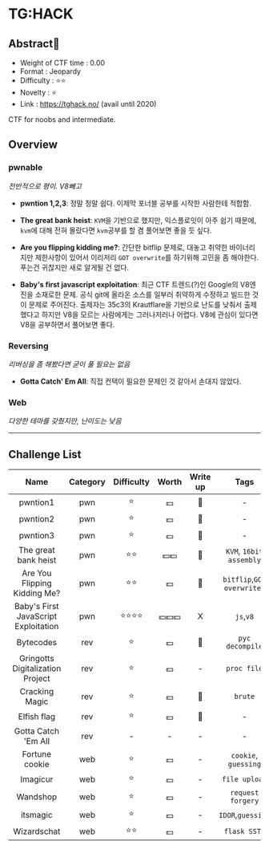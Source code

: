 # TG:HACK

## Abstract📁

- Weight of CTF time : 0.00
- Format : Jeopardy
- Difficulty : :star::star:
- Novelty : :star: 
- Link : <https://tghack.no/> (avail until 2020)

CTF for noobs and intermediate.



## Overview

### **pwnable**

*전반적으로 평이. V8빼고*

- **pwntion 1,2,3**: 정말 정말 쉽다. 이제막 포너블 공부를 시작한 사람한테 적합함. 

- **The great bank heist**: `KVM`을 기반으로 했지만, 익스플로잇이 아주 쉽기 때문에, `kvm`에 대해 전혀 몰랐다면 `kvm`공부를 할 겸 풀어보면 좋을 듯 싶다.

- **Are you flipping kidding me?**: 간단한 bitflip 문제로, 대놓고 취약한 바이너리지만 제한사항이 있어서 이리저리 `GOT overwrite`를 하기위해 고민을 좀 해야한다. 푸는건 귀찮지만 새로 알게될 건 없다.

- **Baby's first javascript exploitation**: 최근 CTF 트렌드(?)인 Google의 V8엔진을 소재로한 문제. 공식 git에 올라온 소스를 일부러 취약하게 수정하고 빌드한 것이 문제로 주어진다. 출제자는 35c3의 Krautflare을 기반으로 난도를 낮춰서 출제했다고 하지만 V8을 모르는 사람에게는 그러나저러나 어렵다. V8에 관심이 있다면 V8을 공부하면서 풀어보면 좋다.

  

### Reversing

*리버싱을 좀 해봤다면 굳이 풀 필요는 없음*

- **Gotta Catch' Em All**: 직접 컨택이 필요한 문제인 것 같아서 손대지 않았다.



### Web

*다양한 테마를 갖췄지만, 난이도는 낮음*



---

## Challenge List

|                 Name                 | Category |     Difficulty     |      Worth       |   Write up   |            Tags            |
| :----------------------------------: | :------: | :----------------: | :--------------: | :----------: | :------------------------: |
|               pwntion1               |   pwn    |       :star:       |     :dollar:     | :black_flag: |             -              |
|               pwntion2               |   pwn    |       :star:       |     :dollar:     | :black_flag: |             -              |
|               pwntion3               |   pwn    |       :star:       |     :dollar:     | :black_flag: |             -              |
|         The great bank heist         |   pwn    |    :star::star:    | :dollar::dollar: |   :flags:    |  `KVM`, `16bit assembly`   |
|     Are You Flipping Kidding Me?     |   pwn    |    :star::star:    |     :dollar:     | :black_flag: | `bitflip`,`GOT overwrite ` |
| Baby's First JavaScript Exploitation |   pwn    | :star::star::star::star: | :dollar::dollar::dollar: |      X       |         `js`,`v8`          |
|              Bytecodes               |   rev    |       :star:       |     :dollar:     | :black_flag: |      `pyc decompile`       |
|   Gringotts Digitalization Project   |   rev    |       :star:       |     :dollar:     |      -       |        `proc file`         |
|            Cracking Magic            |   rev    |       :star:       |     :dollar:     | :black_flag: |          `brute`           |
|             Elfish flag              |   rev    |       :star:       |     :dollar:     | :black_flag: |             -              |
|         Gotta Catch 'Em All          |   rev    |         -          |        -         |      -       |             -              |
|            Fortune cookie            |   web    |       :star:       |     :dollar:     |      -       |    `cookie`, `guessing`    |
|               Imagicur               |   web    |       :star:       |     :dollar:     |      -       |       `file upload`        |
|               Wandshop               |   web    |       :star:       |     :dollar:     |      -       |     `request forgery`      |
|               itsmagic               |   web    |       :star:       |     :dollar:     |      -       |     `IDOR`,`guessing`      |
|             Wizardschat              |   web    |    :star::star:    |     :dollar:     |      -       |        `flask SSTI`        |

